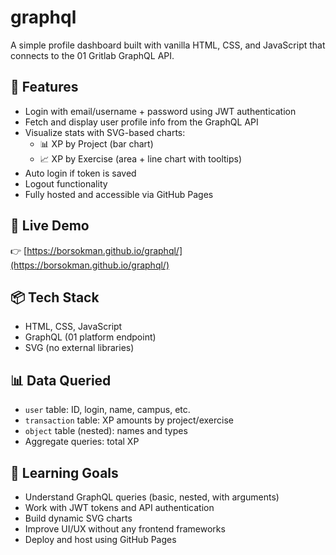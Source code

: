 # graphql

A simple profile dashboard built with vanilla HTML, CSS, and JavaScript that connects to the 01 Gritlab GraphQL API.

## 🔐 Features

- Login with email/username + password using JWT authentication
- Fetch and display user profile info from the GraphQL API
- Visualize stats with SVG-based charts:
  - 📊 XP by Project (bar chart)
  - 📈 XP by Exercise (area + line chart with tooltips)
- Auto login if token is saved
- Logout functionality
- Fully hosted and accessible via GitHub Pages

## 🚀 Live Demo

👉 [https://borsokman.github.io/graphql/](https://borsokman.github.io/graphql/)

## 📦 Tech Stack

- HTML, CSS, JavaScript
- GraphQL (01 platform endpoint)
- SVG (no external libraries)

## 📊 Data Queried

- `user` table: ID, login, name, campus, etc.
- `transaction` table: XP amounts by project/exercise
- `object` table (nested): names and types
- Aggregate queries: total XP

## 🧠 Learning Goals

- Understand GraphQL queries (basic, nested, with arguments)
- Work with JWT tokens and API authentication
- Build dynamic SVG charts
- Improve UI/UX without any frontend frameworks
- Deploy and host using GitHub Pages
